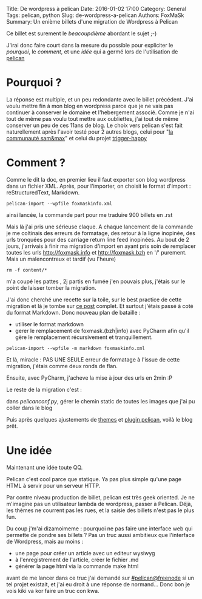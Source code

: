 Title: De wordpress à pelican
Date: 2016-01-02 17:00
Category: General
Tags: pelican, python
Slug: de-wordpress-a-pelican
Authors: FoxMaSk
Summary: Un enième billets d'une migration de Wordpress à Pelican

Ce billet est surement le *beacoupdième* abordant le sujet ;-)

J'irai donc faire court dans la mesure du possible pour expliciter le *pourquoi*, le *comment*, et une *idée* qui a germé lors de l'utilisation de [pelican](http://getpelican.com "Generateur statique de site web")


Pourquoi ?
==========

La réponse est multiple, et un peu redondante avec le billet précédent.
J'ai voulu mettre fin à mon blog en wordpress parce que je ne vais pas continuer à conserver le domaine et l'hebergement associé. Comme je n'ai tout de même pas voulu tout mettre aux oubliettes, j'ai tout de même conserver un peu de ces 11ans de blog.
Le choix vers pelican s'est fait naturellement après l'avoir testé pour 2 autres blogs, celui pour "[la communauté sam&max](http://smcomm.trigger-happy.eu)" et celui du projet [trigger-happy](http://blog.trigger-happy.eu)


Comment ?
=========

Comme le dit la doc, en premier lieu il faut exporter son blog wordpress dans un fichier XML.
Après, pour l'importer, on choisit le format d'import : reStructuredText, Markdown.

```shell
pelican-import --wpfile foxmaskinfo.xml 
```

ainsi lancée, la commande part pour me traduire 900 billets en .rst

Mais là j'ai pris une sérieuse claque.
A chaque lancement de la commande je me coltinais des erreurs de formatage, des retour à la ligne inopinée, des urls tronquées pour des carriage return line feed inopinées.
Au bout de 2 jours, j'arrivais à finir ma migration d'import en ayant pris soin de remplacer toutes les urls http://foxmask.info et http://foxmask.bzh en '/' purement.
Mais un malencontreux et tardif (vu l'heure)

```shell
rm -f content/*
```
m'a coupé les pattes , 2j partis en fumée j'en pouvais plus, j'étais sur le point de laisser tomber la migration.

J'ai donc cherché une recette sur la toile, sur le best practice de cette migration et là je tombe sur [ce post](http://kevin.deldycke.com/2013/02/wordpress-to-pelican/) complet.
Et surtout j'étais passé à coté du format Markdown.
Donc nouveau plan de bataille :

* utiliser le format markdown
* gerer le remplacement de foxmask.(bzh|info) avec PyCharm afin qu'il gère le remplacement récursivement et tranquillement.


```shell
pelican-import --wpfile -m markdown foxmaskinfo.xml 
```

Et là, miracle : PAS UNE SEULE erreur de formatage à l'issue de cette migration, j'étais comme deux ronds de flan.

Ensuite, avec PyCharm, j'acheve la mise à jour des urls en 2min :P

Le reste de la migration c'est :

dans *pelicanconf.py*, gérer le chemin static de toutes les images que j'ai pu coller dans le blog

Puis après quelques ajustements de [themes](https://github.com/duilio/pelican-octopress-theme) et [plugin pelican](https://github.com/getpelican/pelican-plugins), voilà le blog prêt.

Une idée
========

Maintenant une idée toute QQ.

Pelican c'est cool parce que statique. Ya pas plus simple qu'une page HTML à servir pour un serveur HTTP.

Par contre niveau production de billet, pelican est très geek oriented.
Je ne m'imagine pas un utilisateur lambda de wordpress, passer à Pelican.
Déjà, les thèmes ne courrent pas les rues, et la saisie des billets n'est pas le plus fun.

Du coup j'm'ai dizamoimeme : pourquoi ne pas faire une interface web qui permette de pondre ses billets ? Pas un truc aussi ambitieux que l'interface de Wordpress, mais au moins :

* une page pour créer un article avec un editeur wysiwyg
* à l'enregistrement de l'article, créer le fichier .md
* générer la page html via la commande make html

avant de me lancer dans ce truc j'ai demandé sur [#pelican@freenode](irc://irc.freenode.net/pelican) si un tel projet existait, et j'ai eu droit à une réponse de normand... Donc bon je vois kiki va kor faire un truc con kwa.


